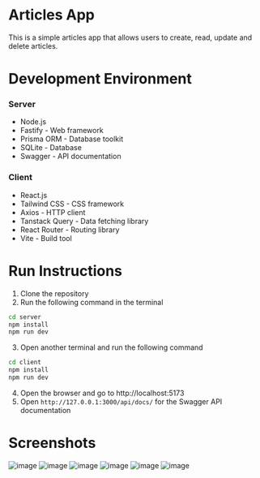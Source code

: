 # Articles App
This is a simple articles app that allows users to create, read, update and delete articles.

# Development Environment
### Server
- Node.js
- Fastify - Web framework
- Prisma ORM - Database toolkit
- SQLite - Database
- Swagger - API documentation

### Client
- React.js
- Tailwind CSS - CSS framework
- Axios - HTTP client
- Tanstack Query - Data fetching library
- React Router - Routing library
- Vite - Build tool

# Run Instructions
1. Clone the repository
2. Run the following command in the terminal
```bash
cd server
npm install
npm run dev
```
3. Open another terminal and run the following command
```bash
cd client
npm install
npm run dev
```
4. Open the browser and go to http://localhost:5173
5. Open `http://127.0.0.1:3000/api/docs/` for the Swagger API documentation 

# Screenshots
![image](https://github.com/LeviEyal/articles-app/assets/48846533/bfdc638c-cc5f-4fba-af2a-20c43d5e6b48)
![image](https://github.com/LeviEyal/articles-app/assets/48846533/fd68774b-7807-4491-a882-8777432e1b1a)
![image](https://github.com/LeviEyal/articles-app/assets/48846533/7d67ce02-4933-4aa1-8f41-3933574f9d56)
![image](https://github.com/LeviEyal/articles-app/assets/48846533/4c07fb25-047c-49c6-8703-bc1ba2e29167)
![image](https://github.com/LeviEyal/articles-app/assets/48846533/44b8900f-4e3a-416f-a73d-da1f59aaadc3)
![image](https://github.com/LeviEyal/articles-app/assets/48846533/c9836674-f8c0-4e0c-a168-7ed5888eeb9e)
